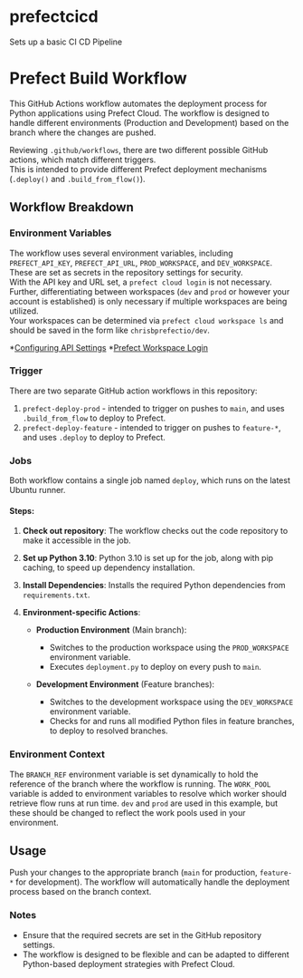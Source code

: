 # prefectcicd
Sets up a basic CI CD Pipeline
# Prefect Build Workflow

This GitHub Actions workflow automates the deployment process for Python applications using Prefect Cloud. The workflow is designed to handle different environments (Production and Development) based on the branch where the changes are pushed.

Reviewing `.github/workflows`, there are two different possible GitHub actions, which match different triggers.  
This is intended to provide different Prefect deployment mechanisms (`.deploy()` and `.build_from_flow()`).

## Workflow Breakdown

### Environment Variables
The workflow uses several environment variables, including `PREFECT_API_KEY`, `PREFECT_API_URL`, `PROD_WORKSPACE`, and `DEV_WORKSPACE`. These are set as secrets in the repository settings for security.  
With the API key and URL set, a `prefect cloud login` is not necessary.  
Further, differentiating between workspaces (`dev` and `prod` or however your account is established) is only necessary if multiple workspaces are being utilized.  
Your workspaces can be determined via `prefect cloud workspace ls` and should be saved in the form like `chrisbprefectio/dev`.


*[Configuring API Settings](https://docs.prefect.io/latest/cloud/connecting/?h=api#manually-configure-prefect-api-settings)
*[Prefect Workspace Login](https://docs.prefect.io/latest/cloud/connecting/?h=api#change-workspaces)

### Trigger
There are two separate GitHub action workflows in this repository:
1. `prefect-deploy-prod` - intended to trigger on pushes to `main`, and uses `.build_from_flow` to deploy to Prefect.
2. `prefect-deploy-feature` - intended to trigger on pushes to `feature-*`, and uses `.deploy` to deploy to Prefect.


### Jobs
Both workflow contains a single job named `deploy`, which runs on the latest Ubuntu runner.

#### Steps:
1. **Check out repository**: The workflow checks out the code repository to make it accessible in the job.

2. **Set up Python 3.10**: Python 3.10 is set up for the job, along with pip caching, to speed up dependency installation.

3. **Install Dependencies**: Installs the required Python dependencies from `requirements.txt`.

4. **Environment-specific Actions**:
    - **Production Environment** (Main branch):
        - Switches to the production workspace using the `PROD_WORKSPACE` environment variable.
        - Executes `deployment.py` to deploy on every push to `main`.

    - **Development Environment** (Feature branches):
        - Switches to the development workspace using the `DEV_WORKSPACE` environment variable.
        - Checks for and runs all modified Python files in feature branches, to deploy to resolved branches.

### Environment Context
The `BRANCH_REF` environment variable is set dynamically to hold the reference of the branch where the workflow is running.
The `WORK_POOL` variable is added to environment variables to resolve which worker should retrieve flow runs at run time. `dev` and `prod` are used in this example, but these should be changed to reflect the work pools used in your environment.

## Usage
Push your changes to the appropriate branch (`main` for production, `feature-*` for development). The workflow will automatically handle the deployment process based on the branch context.

### Notes
- Ensure that the required secrets are set in the GitHub repository settings.
- The workflow is designed to be flexible and can be adapted to different Python-based deployment strategies with Prefect Cloud.
